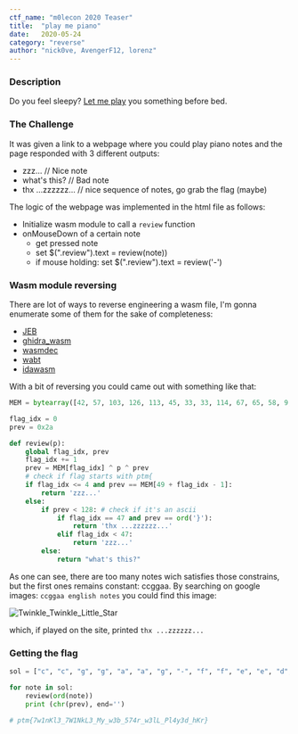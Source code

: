 ```yaml
---
ctf_name: "m0lecon 2020 Teaser"
title:	"play me piano"
date:	2020-05-24
category: "reverse"
author: "nick0ve, AvengerF12, lorenz"
---
```


### Description

Do you feel sleepy? [Let me play](https://challs.m0lecon.it:8005/) you something before bed.

### The Challenge

It was given a link to a webpage where you could play piano notes and the 
page responded with 3 different outputs:

- zzz... // Nice note
- what's this? // Bad note
- thx ...zzzzzz... // nice sequence of notes, go grab the flag (maybe)

The logic of the webpage was implemented in the html file as follows:

- Initialize wasm module to call a `review` function
- onMouseDown of a certain note
  - get pressed note
  - set $(".review").text = review(note))
  - if mouse holding: set $(".review").text = review('-')

### Wasm module reversing

There are lot of ways to reverse engineering a wasm file, I'm gonna enumerate some of them for the sake of completeness:

- [JEB](https://www.pnfsoftware.com/)
- [ghidra_wasm](https://github.com/andr3colonel/ghidra_wasm)
- [wasmdec](https://github.com/wwwg/wasmdec)
- [wabt](https://github.com/WebAssembly/wabt)
- [idawasm](https://www.fireeye.com/blog/threat-research/2018/10/reverse-engineering-webassembly-modules-using-the-idawasm-ida-pro-plugin.html)

With a bit of reversing you could came out with something like that:

```python
MEM = bytearray([42, 57, 103, 126, 113, 45, 33, 33, 114, 67, 65, 58, 9, 12, 4, 5, 82, 66, 64, 25, 10, 119, 81, 66, 5, 35, 54, 91, 12, 103, 102, 34, 0, 75, 39, 56, 71, 114, 110, 91, 117, 43, 44, 50, 94, 83, 71, 90, 34, 112, 116, 109, 123, 0, 119, 104, 97, 116, 39, 115, 32, 116, 104, 105, 115, 63, 0, 122, 122, 122, 46, 46, 46, 0, 0, 0, 0, 0, 0, 0, 116, 104, 120, 32, 46, 46, 46, 122, 122, 122, 122, 122, 122, 46, 46, 46, 0, 42])

flag_idx = 0
prev = 0x2a

def review(p):
    global flag_idx, prev
    flag_idx += 1
    prev = MEM[flag_idx] ^ p ^ prev
    # check if flag starts with ptm{
    if flag_idx <= 4 and prev == MEM[49 + flag_idx - 1]:
        return 'zzz...'
    else:
        if prev < 128: # check if it's an ascii
            if flag_idx == 47 and prev == ord('}'): 
                return 'thx ...zzzzzz...'
            elif flag_idx < 47:
                return 'zzz...'
        else:
            return "what's this?"
```

As one can see, there are too many notes wich satisfies those constrains, but the first
ones remains constant: ccggaa.
By searching on google images: `ccggaa english notes` you could find this image:

![Twinkle_Twinkle_Little_Star](https://upload.wikimedia.org/wikipedia/commons/1/16/Twinkle_Twinkle_Little_Star.png)

which, if played on the site, printed `thx ...zzzzzz...`

### Getting the flag

```python
sol = ["c", "c", "g", "g", "a", "a", "g", "-", "f", "f", "e", "e", "d", "d", "c", "-", "g", "g", "f", "f", "e", "e", "d", "-", "g", "g", "f", "f", "e", "e", "d", "-", "c", "c", "g", "g", "a", "a", "g", "-", "f", "f", "e", "e", "d", "d", "c", "-"]

for note in sol:
    review(ord(note))
    print (chr(prev), end='')

# ptm{7w1nKl3_7W1NkL3_My_w3b_574r_w3lL_Pl4y3d_hKr}
```
